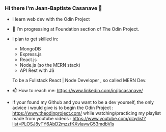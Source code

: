 ### Hi there i'm Jean-Baptiste Casanave 👋

- I learn web dev with the Odin Project
- 🌱 I’m progressing at Foundation section of The Odin Project. 
- I plan to get skilled in:
  - MongoDB
  - Express.js
  - React.js
  - Node.js (so the MERN stack)
  - API Rest with JS
  
  To be a Fullstack React | Node Developer , so called MERN Dev.
  
- 📫 How to reach me: https://www.linkedin.com/in/jbcasanave/

- If your found my Github and you want to be a dev yourself, the only advice i would give is to begin the Odin Project : https://www.theodinproject.com/
  while watching/practicing my playlist made from youtube videos : https://www.youtube.com/playlist?list=PLOSJ8yTY6AbD2mzzfKXvlavwG53mdbVls
